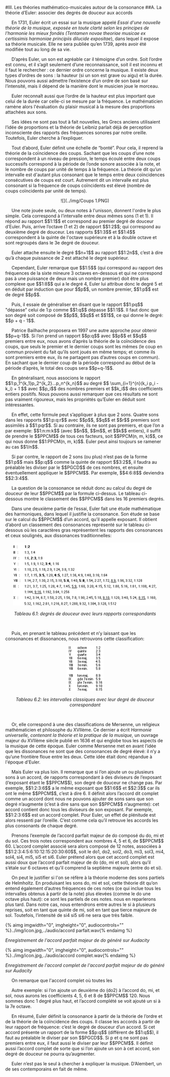 #III. Les théories mathématico-musicales autour de la consonance
##A. La théorie d’Euler: associer des degrés de douceur aux accords

<p>&nbsp;&nbsp;&nbsp;&nbsp;
    En 1731, Euler &eacute;crit un essai sur la musique appel&eacute; <em>Essai d'une nouvelle th&eacute;orie de la musique, expos&eacute;e en toute clart&eacute; selon les principes de l'harmonie les mieux fond&eacute;s (Tentamen novae theoriae musicae ex certissimis harmoniae principiis dilucide expositae</em>), dans lequel il expose sa th&eacute;orie musicale. Elle ne sera publi&eacute;e qu&rsquo;en 1739, apr&egrave;s avoir &eacute;t&eacute; modifi&eacute;e tout au long de sa vie. </p>
<p>&nbsp;&nbsp;&nbsp;&nbsp;
    D&rsquo;apr&egrave;s Euler, un son est agr&eacute;able car il t&eacute;moigne d&rsquo;un ordre. Soit l&rsquo;ordre est connu, et il s&rsquo;agit seulement d&rsquo;une reconnaissance, soit il est inconnu et il faut le rechercher : ce dernier ordre concerne la musique. Il existe deux types d&rsquo;ordres de sons : la hauteur (si un son est grave ou aigu) et la dur&eacute;e. Nous pouvons aussi admettre l&rsquo;existence d&rsquo;un ordre de son bas&eacute; sur l&rsquo;intensit&eacute;, mais il d&eacute;pend de la manière dont le musicien joue le morceau. </p>
<p>&nbsp;&nbsp;&nbsp;&nbsp;
    Euler reconna&icirc;t aussi que l&rsquo;ordre de la hauteur est plus important que celui de la dur&eacute;e car celle-ci se mesure par la fr&eacute;quence. Le math&eacute;maticien ram&egrave;ne alors l'&eacute;valuation du plaisir musical &agrave; la mesure des proportions attach&eacute;es aux sons. </p>
<p>&nbsp;&nbsp;&nbsp;&nbsp;
    Ses id&eacute;es ne sont pas tout &agrave; fait nouvelles, les Grecs anciens utilisaient l&rsquo;id&eacute;e de proportions et la th&eacute;orie de Leibniz parlait d&eacute;j&agrave; de perception inconsciente des rapports des fr&eacute;quences sonores par notre oreille. Toutefois, Euler cherche &agrave; l&rsquo;expliquer.</p>

<p>&nbsp;&nbsp;&nbsp;&nbsp;
    Tout d&rsquo;abord, Euler d&eacute;finit une &eacute;chelle de &ldquo;bont&eacute;&rdquo;. Pour cela, il reprend la th&eacute;orie de la co&iuml;ncidence des coups. Sachant que les coups d&rsquo;une note correspondent &agrave; un niveau de pression, le temps &eacute;coul&eacute; entre deux coups successifs correspond &agrave; la p&eacute;riode de l&rsquo;onde sonore associ&eacute;e &agrave; la note, et le nombre de coups par unit&eacute; de temps &agrave; la fr&eacute;quence. La th&eacute;orie dit qu&rsquo;un intervalle est d'autant plus consonant que le temps entre deux co&iuml;ncidences cons&eacute;cutives de coups est court. Autrement dit un intervalle est plus consonant si la fr&eacute;quence de coups co&iuml;ncidents est &eacute;lev&eacute; (nombre de coups co&iuml;ncidents par unit&eacute; de temps).
</p>
<center>
<p>
</p>

![](../img/Coups 1.PNG)
<p>
</p>
</center>
<p>&nbsp;&nbsp;&nbsp;&nbsp;
    Une note jou&eacute;e seule, ou deux notes &agrave; l'unisson, donnent l'ordre le plus simple. Cela correspond &agrave; l&rsquo;intervalle entre deux m&ecirc;mes sons (1 et 1). Il r&eacute;pond au rapport $$1:1$$ et correspond au premier degr&eacute; de douceur d&rsquo;Euler. Puis, arrive l&rsquo;octave (1 et 2) de rapport $$1:2$$; qui correspond au deuxi&egrave;me degr&eacute; de douceur. Les rapports $$1:3$$ et $$1:4$$ correspondent &agrave; la quinte de l'octave sup&eacute;rieure et &agrave; la double octave et sont regroup&eacute;s dans le 3e degr&eacute; de douceur.</p>
<p>&nbsp;&nbsp;&nbsp;&nbsp;
    Euler attache ensuite le degr&eacute; $$n+1$$ au rapport $$1:2n$$, c&rsquo;est &agrave; dire qu&rsquo;&agrave; chaque puissance de 2 est attach&eacute; le degr&eacute; sup&eacute;rieur. </p>

<p>&nbsp;&nbsp;&nbsp;&nbsp;
    Cependant, Euler remarque que $$1:5$$ (qui correspond au rapport des fr&eacute;quences de la sixte mineure 3 octaves en-dessous et qui ne correspond pas &agrave; une puissance de deux mais un nombre premier) doit &ecirc;tre plus complexe que $$1:8$$ qui a le degr&eacute; 4, Euler lui attribue donc le degr&eacute; 5 et en d&eacute;duit par induction que pour $$p$$, un nombre premier, $$1:p$$ est de degr&eacute; $$p$$. </p>
<p>&nbsp;&nbsp;&nbsp;&nbsp;
    Puis, il essaie de g&eacute;n&eacute;raliser en disant que le rapport $$1:pq$$ "d&eacute;passe" celui de 1:p comme $$1:q$$ d&eacute;passe $$1:1$$. Il faut donc que son degr&eacute; soit compos&eacute; de $$p$$, $$q$$ et $$1$$, ce qui donne le degr&eacute;: $$p + q - 1$$. </p>

<p>&nbsp;&nbsp;&nbsp;&nbsp;
    Patrice Bailhache proposera en 1997 une autre approche pour obtenir $$p+q-1$$. Si l&rsquo;on prend un rapport $$p:q$$ avec $$p$$ et $$q$$ premiers entre eux, nous avons d&rsquo;apr&egrave;s la th&eacute;orie de la co&iuml;ncidence des coups, que seuls le premier et le dernier coups sont les m&ecirc;mes (le coup en commun provient du fait qu&rsquo;ils sont jou&eacute;s en m&ecirc;me temps; et comme ils sont premiers entre eux, ils ne partagent pas d&rsquo;autres coups en commun). En sachant que le dernier coup de la p&eacute;riode correspond au d&eacute;but de la p&eacute;riode d&rsquo;apr&egrave;s, le total des coups sera $$p+q-1$$.</p>
<p>&nbsp;&nbsp;&nbsp;&nbsp;
    En g&eacute;n&eacute;ralisant, nous associons le rapport $$1:p_1^{k_1}p_2^{k_2}...p_n^{k_n}$$ au degr&eacute; $$
\sum_{i=1}^{n}(k_i p_i - k_i) + 1
$$
avec $$p_i$$ des nombres premiers et $$k_i$$ des coefficients entiers positifs. Nous pouvons aussi remarquer que ces r&eacute;sultats ne sont pas vraiment rigoureux, mais les propri&eacute;t&eacute;s qu&rsquo;Euler en d&eacute;duit sont int&eacute;ressantes.</p>

<p>&nbsp;&nbsp;&nbsp;&nbsp;
    En effet, cette formule peut s&rsquo;appliquer &agrave; plus que 2 sons. Quatre sons dans les rapports $$1:p:q:r$$ avec $$p$$, $$q$$ et $$r$$ premiers sont assimil&eacute;s &agrave; $$1:pqr$$. Si au contraire, ils ne sont pas premiers, et que l&rsquo;on a par exemple: $$1:n:m:k$$ (avec $$n$$, $$m$$, et $$k$$ entiers), il suffit de prendre le $$PPCM$$ de tous ces facteurs, soit $$PPCM(n, m, k)$$, ce qui nous donne $$1:PPCM(n, m, k)$$. Euler peut ainsi toujours se ramener au cas $$1/n$$. </p>
<p>&nbsp;&nbsp;&nbsp;&nbsp;
    Si par contre, le rapport de 2 sons (ou plus) n&rsquo;est pas de la forme $$1:p$$ mais $$p:q$$ comme la quinte de rapport $$3:2$$, il faudra au pr&eacute;alable les diviser par le $$PGCD$$ de ces nombres, et ensuite &eacute;ventuellement appliquer le $$PPCM$$. Par exemple, $$4:6:8$$ deviendra $$2:3:4$$.</p>
<p>&nbsp;&nbsp;&nbsp;&nbsp;
    La question de la consonance se r&eacute;duit donc au calcul du degr&eacute; de douceur de leur $$PPCM$$ par la formule ci-dessus. Le tableau ci-dessous montre le classement des $$PPCM$$ dans les 16 premiers degr&eacute;s.</p>

<p>&nbsp;&nbsp;&nbsp;&nbsp;
    Dans une deuxi&egrave;me partie de l&rsquo;essai, Euler fait une &eacute;tude math&eacute;matique des harmoniques, dans lequel il justifie la consonance. Son &eacute;tude se base sur le calcul du $$PPCM$$ d&rsquo;un accord, qu&rsquo;il appelle exposant. Il obtient d&rsquo;abord un classement des consonances repr&eacute;sent&eacute; sur le tableau ci-dessous o&ugrave; les caract&egrave;res gras repr&eacute;sentent les rapports des consonances et ceux soulign&eacute;s, aux dissonances traditionnelles:</p>
<center>
<p>
</p>

![](../img/image7.gif)
<p>
</p>

<p><em>Tableau 6.1: degr&eacute;s de douceur avec leurs rapports correspondants</em></p>
</center>
<p>
&nbsp;
</p>

<p>&nbsp;&nbsp;&nbsp;&nbsp;
    Puis, en prenant le tableau pr&eacute;c&eacute;dent et n&rsquo;y laissant que les consonances et dissonances, nous retrouvons cette classification:</p>
<center>
<p>
</p>

![](../img/image12.gif)
<p><em>Tableau 6.2: les intervalles classiques avec leur degr&eacute; de douceur correspondant</em></p>
<p>
</p>
</center>
<p>
&nbsp;
</p>

<p>&nbsp;&nbsp;&nbsp;&nbsp;
    Or, elle correspond &agrave; une des classifications de Mersenne, un religieux math&eacute;maticien et philosophe du XVII&egrave;me. Ce dernier a &eacute;crit <em>Harmonie universelle, contenant la th&eacute;orie et la pratique de la musique, </em>un ouvrage majeur du XVII&egrave;me si&egrave;cle publi&eacute; en 1636 et qui englobe tous les aspects de la musique de cette &eacute;poque<em>.</em> Euler comme Mersenne met en avant l&rsquo;id&eacute;e que les dissonances ne sont que des consonances de degr&eacute; &eacute;lev&eacute;: il n&rsquo;y a qu&rsquo;une fronti&egrave;re floue entre les deux. Cette idée était donc répandue à l'époque d'Euler.</p>
<p>&nbsp;&nbsp;&nbsp;&nbsp;
    Mais Euler va plus loin. Il remarque que si l&rsquo;on ajoute un ou plusieurs sons &agrave; un accord, de rapports correspondant &agrave; des diviseurs de l&rsquo;exposant (l&rsquo;exposant &eacute;tant le $$PPCM$$), son degr&eacute; de douceur ne change pas. Par exemple, $$1:2:3:6$$ a le m&ecirc;me exposant que $$1:6$$ et $$2:3$$ car ils ont le m&ecirc;me $$PPCM$$, c&rsquo;est &agrave; dire 6. Il d&eacute;finit alors l&rsquo;accord dit complet comme un accord dont nous ne pouvons ajouter de sons sans que son degr&eacute; n&rsquo;augmente (c&rsquo;est &agrave; dire sans que son $$PPCM$$ n&rsquo;augmente): cet accord contient donc tous les diviseurs de son exposant. Par exemple, $$1:2:3:6$$ est un accord complet. Pour Euler, un effet de pl&eacute;nitude est alors ressenti par l&rsquo;oreille. C&rsquo;est comme cela qu&rsquo;il retrouve les accords les plus consonants de chaque degr&eacute;.
</p>
<p>&nbsp;&nbsp;&nbsp;&nbsp;
    Prenons l&rsquo;exemple de l&rsquo;accord parfait majeur de do compos&eacute; du do, mi et du sol. Ces trois notes correspondent aux nombres 4, 5 et 6, de $$PPCM$$ 60. L&rsquo;accord complet associ&eacute; sera alors compos&eacute; de 12 notes, associ&eacute;es &agrave; $$1:2:3:4:5:6:10:12:15:20:30:60$$, soit le do1, do2, sol2, do3, mi3, sol3, mi4, sol4, si4, mi5, si5 et si6. Euler pr&eacute;tend alors que cet accord complet est aussi doux que l&rsquo;accord parfait majeur de do (do, mi et sol), alors qu&rsquo;il s&rsquo;&eacute;tale sur 6 octaves et qu&rsquo;il comprend la septi&egrave;me majeure (entre do et si). </p>
<p>&nbsp;&nbsp;&nbsp;&nbsp;
    On peut le justifier si l'on se r&eacute;f&egrave;re &agrave; la th&eacute;orie moderne des sons partiels de Helmholtz. En produisant les sons do, mi et sol, cette th&eacute;orie dit qu&rsquo;on entend &eacute;galement d&rsquo;autres fr&eacute;quences de ces notes (ce qui inclue tous les intervalles obtenus &agrave; partir de la note) plus &eacute;lev&eacute;es (comme le do une octave plus haut): ce sont les partiels de ces notes. nous en reparlerons plus tard. Dans notre cas, nous entendrons entre autres le si &agrave; plusieurs reprises, soit en tant que quinte de mi, soit en tant que tierce majeure de sol. Toutefois, l&rsquo;intensit&eacute; de si4 si5 si6 ne sera que tr&egrave;s faible.
</p>

{% aimg imgwidth="0", imgheight="0", audiocontrols="" %}../img/icon.jpg,../audio/accord parfait.wav{% endaimg %}

<p><em>Enregistrement de l'accord parfait majeur de do généré sur Audacity</em></p>

{% aimg imgwidth="0", imgheight="0", audiocontrols="" %}../img/icon.jpg,../audio/accord complet.wav{% endaimg %}

<p><em>Enregistrement de l'accord complet de l'accord parfait majeur de do généré sur Audacity</em></p>

<p>&nbsp;&nbsp;&nbsp;&nbsp;
On remarque que l'accord complet où toutes les 
</p>

<p>&nbsp;&nbsp;&nbsp;&nbsp;
    Autre exemple: si l&rsquo;on ajoute un deuxi&egrave;me do (do2) &agrave; l&rsquo;accord do, mi, et sol, nous aurons les coefficients 4, 5, 6 et 8 de $$PPCM$$ 120. Nous sommes donc 1 degr&eacute; plus haut, et l&rsquo;accord compl&eacute;t&eacute; se voit ajout&eacute; un si &agrave; la 7e octave.
</p>

<p>&nbsp;&nbsp;&nbsp;&nbsp;
    En r&eacute;sum&eacute;, Euler d&eacute;finit la consonance &agrave; partir de la th&eacute;orie de l&rsquo;ordre et de la th&eacute;orie de la co&iuml;ncidence des coups. Il classe les accords &agrave; partir de leur rapport de fr&eacute;quence: c&rsquo;est le degr&eacute; de douceur d&rsquo;un accord. Si cet accord pr&eacute;sente un rapport de la forme $$p:q$$ (diff&eacute;rent de $$1:q$$), il faut au pr&eacute;alable le diviser par son $$PGCD$$. Si p et q ne sont pas premiers entre eux, il faut aussi le diviser par leur $$PPCM$$. Il d&eacute;finit aussi l&rsquo;accord complet de sorte que si l&rsquo;on ajoute un son &agrave; cet accord, son degr&eacute; de douceur ne pourra qu&rsquo;augmenter.
</p>

<p>&nbsp;&nbsp;&nbsp;&nbsp;
    Euler n&rsquo;est pas le seul &agrave; chercher &agrave; expliquer la musique. D&rsquo;Alembert, un de ses contemporains en fait de m&ecirc;me.
</p>